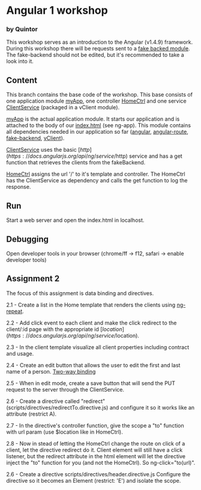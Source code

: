 # Angular 1 workshop
### by Quintor
This workshop serves as an introduction to the Angular (v1.4.9) framework. During this workshop there will be requests sent to 
a [fake backed module](../master/libs/fake-backend.js).  The fake-backend should not be edited, but it's recommended to take a
look into it.

## Content
This branch contains the base code of the workshop. This base consists of one application module [myApp](../master/scripts/app.js), one 
controller [HomeCtrl](../master/scripts/controllers/home.controller.js) and one service [ClientService](../master/scripts/services/client.service.js) (packaged in a vClient module).

[myApp](../master/scripts/app.js) is the actual application module. It starts our application and is attached to the body of our [index.html](../master/index.html) (see ng-app). This module 
contains all dependencies needed in our application so far ([angular](../master/libs/angular.js), [angular-route](../master/libs/angular-route.js), [fake-backend](../master/libs/fake-backend.js), [vClient](../master/scripts/services/client.service.js)).

[ClientService](../master/scripts/services/client.service.js) uses the basic [$http](https://docs.angularjs.org/api/ng/service/$http) service and has a get function that retrieves the clients from the fakeBackend.

[HomeCtrl](../master/scripts/controllers/home.controller.js) assigns the url '/' to it's template and controller. The HomeCtrl has the ClientService as dependency and calls
the get function to log the response.

## Run
Start a web server and open the index.html in localhost.

## Debugging
Open developer tools in your browser (chrome/ff -> f12, safari -> enable developer tools)

## Assignment 2
The focus of this assignment is data binding and directives.

2.1 - Create a list in the Home template that renders the clients using [ng-repeat](https://docs.angularjs.org/api/ng/directive/ngRepeat).

2.2 - Add click event to each client and make the click redirect to the client/:id page with the appropriate id [$location](https://docs.angularjs.org/api/ng/service/$location).

2.3 - In the client template visualize all client properties including contract and usage.

2.4 - Create an edit button that allows the user to edit the first and last name of a person. [Two-way binding](https://docs.angularjs.org/api/ng/directive/ngModel)

2.5 - When in edit mode, create a save button that will send the PUT request to the server through the ClientService.

2.6 - Create a directive called "redirect" (scripts/directives/redirectTo.directive.js) and configure it so it works like an attribute (restrict A).

2.7 - In the directive's controller function, give the scope a "to" function with url param (use $location like in HomeCtrl).

2.8 - Now in stead of letting the HomeCtrl change the route on click of a client, let the directive redirect do it.
 Client element will still have a click listener, but the redirect attribute in the html element will let the directive inject the "to" function for you (and not the HomeCtrl). So ng-click="to(url)".

2.6 - Create a directive scripts/directives/header.directive.js Configure the directive so it becomes an Element (restrict: 'E') and isolate the scope.

